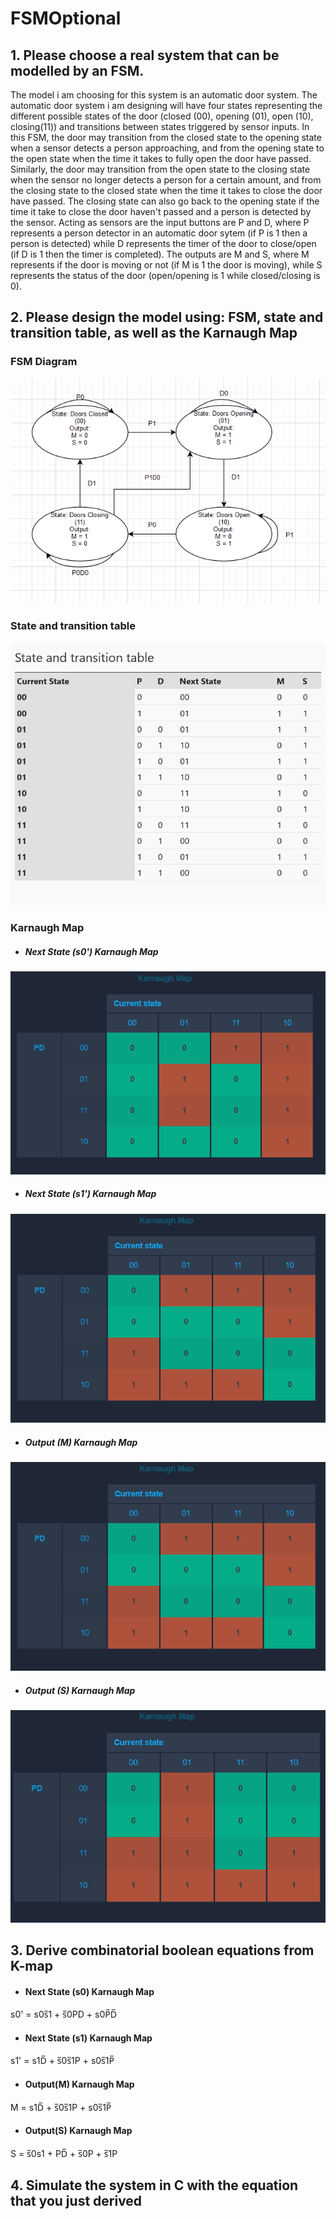 # FSMOptional
## 1. Please choose a real system that can be modelled by an FSM.
The model i am choosing for this system is an automatic door system. The automatic door system i am designing will have four states representing the different possible states of the door (closed (00), opening (01), open (10), closing(11)) and transitions between states triggered by sensor inputs. In this FSM, the door may transition from the closed state to the opening state when a sensor detects a person approaching, and from the opening state to the open state when the time it takes to fully open the door have passed. Similarly, the door may transition from the open state to the closing state when the sensor no longer detects a person for a certain amount, and from the closing state to the closed state when the time it takes to close the door have passed. The closing state can also go back to the opening state if the time it take to close the door haven't passed and a person is detected by the sensor. Acting as sensors are the input buttons are P and D, where P represents a person detector in an automatic door sytem (if P is 1 then a person is detected) while D represents the timer of the door to close/open (if D is 1 then the timer is completed). The outputs are M and S, where M represents if the door is moving or not (if M is 1 the door is moving), while S represents the status of the door (open/opening is 1 while closed/closing is 0).

## 2. Please design the model using: FSM, state and transition table, as well as the Karnaugh Map
### FSM Diagram
![FSM Diagram](FSM_Diagram.png)
### State and transition table
![Table](table-chart.png)
### Karnaugh Map
- ##### Next State (s0') Karnaugh Map
![KMAP1](KMAP-1.png)
- ##### Next State (s1') Karnaugh Map
![KMAP2](KMAP-2&3.png)
- ##### Output (M) Karnaugh Map
![KMAP3](KMAP-2&3.png)
- ##### Output (S) Karnaugh Map
![KMAP4](KMAP-4.png)

## 3. Derive combinatorial boolean equations from K-map
- #### Next State (s0) Karnaugh Map
s0' = s0s̅1 + s̅0PD + s0P̅D̅ 
- #### Next State (s1) Karnaugh Map
s1' = s1D̅ + s̅0s̅1P + s0s̅1P̅
- #### Output(M) Karnaugh Map
M = s1D̅ + s̅0s̅1P + s0s̅1P̅
- #### Output(S) Karnaugh Map
S = s̅0s1 + PD̅ + s̅0P + s̅1P

## 4. Simulate the system in C with the equation that you just derived


